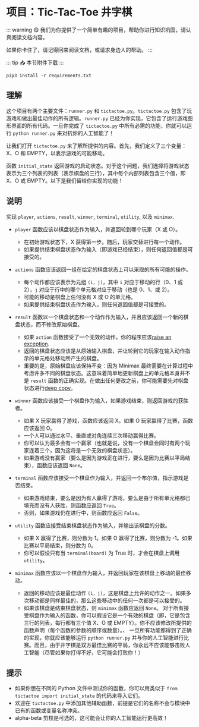 # 项目：Tic-Tac-Toe 井字棋

::: warning 😋 我们为你提供了一个简单有趣的项目，帮助你进行知识巩固，请认真阅读文档内容。

如果你卡住了，请记得回来阅读文档，或请求身边人的帮助。
:::

::: tip 📥
本节附件下载 <Download url="https://cdn.xyxsw.site/code/1-Projects.zip"/>
:::

`pip3 install -r requirements.txt`

## 理解

这个项目有两个主要文件：`runner.py` 和 `tictactoe.py`。`tictactoe.py` 包含了玩游戏和做出最佳动作的所有逻辑。`runner.py` 已经为你实现，它包含了运行游戏图形界面的所有代码。一旦你完成了 `tictactoe.py` 中所有必需的功能，你就可以运行 `python runner.py` 来对抗你的人工智能了！

让我们打开 `tictactoe.py` 来了解所提供的内容。首先，我们定义了三个变量：X、O 和 EMPTY，以表示游戏的可能移动。

函数 `initial_state` 返回游戏的启动状态。对于这个问题，我们选择将游戏状态表示为三个列表的列表（表示棋盘的三行），其中每个内部列表包含三个值，即 X、O 或 EMPTY。以下是我们留给你实现的功能！

## 说明

实现 `player`, `actions`, `result`, `winner`, `terminal`, `utility`, 以及 `minimax`.

- `player` 函数应该以棋盘状态作为输入，并返回轮到哪个玩家（X 或 O）。

  - 在初始游戏状态下，X 获得第一步。随后，玩家交替进行每一个动作。
  - 如果提供结束棋盘状态作为输入（即游戏已经结束），则任何返回值都是可接受的。
- `actions` 函数应该返回一组在给定的棋盘状态上可以采取的所有可能的操作。

  - 每个动作都应该表示为元组 `(i，j)`，其中 `i` 对应于移动的行（0、1 或 2），`j` 对应于行中的哪个单元格对应于移动（也是 0、1、或 2）。
  - 可能的移动是棋盘上任何没有 X 或 O 的单元格。
  - 如果提供结束棋盘状态作为输入，则任何返回值都是可接受的。
- `result` 函数以一个棋盘状态和一个动作作为输入，并且应该返回一个新的棋盘状态，而不修改原始棋盘。

  - 如果 `action` 函数接受了一个无效的动作，你的程序应该<u>raise an exception</u>.
  - 返回的棋盘状态应该是从原始输入棋盘，并让轮到它的玩家在输入动作指示的单元格处移动所产生的棋盘。
  - 重要的是，原始棋盘应该保持不变：因为 Minimax 最终需要在计算过程中考虑许多不同的棋盘状态。这意味着简单地更新棋盘上的单元格本身并不是 `result` 函数的正确实现。在做出任何更改之前，你可能需要先对棋盘状态进行<u>deep copy</u>。
- `winner` 函数应该接受一个棋盘作为输入，如果游戏结束，则返回游戏的获胜者。

  - 如果 X 玩家赢得了游戏，函数应该返回 X。如果 O 玩家赢得了比赛，函数应该返回 O。
  - 一个人可以通过水平、垂直或对角连续三次移动赢得比赛。
  - 你可以认为最多会有一个赢家（也就是说，没有一个棋盘会同时有两个玩家连着三个，因为这将是一个无效的棋盘状态）。
  - 如果游戏没有赢家（要么是因为游戏正在进行，要么是因为比赛以平局结束），函数应该返回 `None`。
- `terminal` 函数应该接受一个棋盘作为输入，并返回一个布尔值，指示游戏是否结束。

  - 如果游戏结束，要么是因为有人赢得了游戏，要么是由于所有单元格都已填充而没有人获胜，则函数应返回 `True`。
  - 否则，如果游戏仍在进行中，则函数应返回 `False`。
- `utility` 函数应接受结束棋盘状态作为输入，并输出该棋盘的分数。

  - 如果 X 赢得了比赛，则分数为 1。如果 O 赢得了比赛，则分数为 -1。如果比赛以平局结束，则分数为 0。
  - 你可以假设只有当 `terminal(board)` 为 True 时，才会在棋盘上调用 `utility`。
- `minimax` 函数应该以一个棋盘作为输入，并返回玩家在该棋盘上移动的最佳移动。

  - 返回的移动应该是最佳动作 `(i，j)`，这是棋盘上允许的动作之一。如果多次移动都是同样最佳的，那么这些移动中的任何一次都是可以接受的。
  - 如果该棋盘是结束棋盘状态，则 `minimax` 函数应返回 `None`。
对于所有接受棋盘作为输入的函数，你可以假设它是一个有效的棋盘（即，它是包含三行的列表，每行都有三个值 X、O 或 EMPTY）。你不应该修改所提供的函数声明（每个函数的参数的顺序或数量）。、
一旦所有功能都得到了正确的实现，你就应该能够运行 `python runner.py` 并与你的人工智能进行比赛。而且，由于井字棋是双方最佳比赛的平局，你永远不应该能够击败人工智能（尽管如果你打得不好，它可能会打败你！）

## 提示

- 如果你想在不同的 Python 文件中测试你的函数，你可以用类似于 `from tictactoe import initial_state` 的代码来导入它们。
- 欢迎在 `tictactoe.py` 中添加其他辅助函数，前提是它们的名称不会与模块中已有的函数或变量名称冲突。
- alpha-beta 剪枝是可选的，这可能会让你的人工智能运行更高效！
